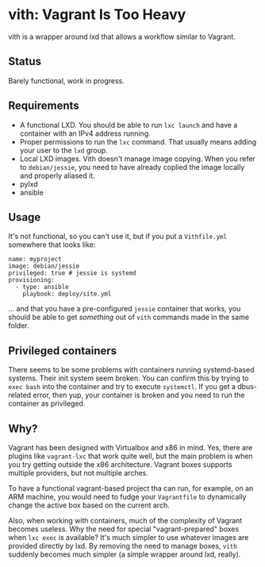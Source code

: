 # vith: Vagrant Is Too Heavy

vith is a wrapper around lxd that allows a workflow similar to Vagrant.

## Status

Barely functional, work in progress.

## Requirements

* A functional LXD. You should be able to run `lxc launch` and have a container with an IPv4
  address running.
* Proper permissions to run the `lxc` command. That usually means adding your user to the `lxd`
  group.
* Local LXD images. Vith doesn't manage image copying. When you refer to `debian/jessie`, you need
  to have already coplied the image locally and properly aliased it.
* pylxd
* ansible

## Usage

It's not functional, so you can't use it, but if you put a `Vithfile.yml` somewhere that looks
like:

```
name: myproject
image: debian/jessie
privileged: true # jessie is systemd
provisioning:
  - type: ansible
    playbook: deploy/site.yml
```

... and that you have a pre-configured `jessie` container that works, you should be able to get
*something* out of `vith` commands made in the same folder.

## Privileged containers

There seems to be some problems with containers running systemd-based systems. Their init system
seem broken. You can confirm this by trying to `exec bash` into the container and try to execute
`systemctl`. If you get a dbus-related error, then yup, your container is broken and you need to
run the container as privileged.

## Why?

Vagrant has been designed with Virtualbox and x86 in mind. Yes, there are plugins like
`vagrant-lxc` that work quite well, but the main problem is when you try getting outside the x86
architecture. Vagrant boxes supports multiple providers, but not multiple arches.

To have a functional vagrant-based project tha can run, for example, on an ARM machine, you would
need to fudge your `Vagrantfile` to dynamically change the active box based on the current arch.

Also, when working with containers, much of the complexity of Vagrant becomes useless. Why
the need for special "vagrant-prepared" boxes when `lxc exec` is available? It's much simpler to
use whatever images are provided directly by lxd. By removing the need to manage boxes, `vith`
suddenly becomes much simpler (a simple wrapper around lxd, really).
